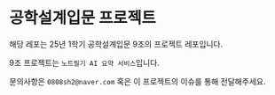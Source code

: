 # 공학설계입문 프로젝트
해당 레포는 25년 1학기 공학설계입문 9조의 프로젝트 레포입니다.

9조 프로젝트는 `노트필기 AI 요약 서비스`입니다.

문의사항은 `0808sh2@naver.com` 혹은 이 프로젝트의 이슈를 통해 전달해주세요.